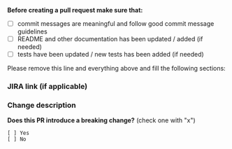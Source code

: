 **Before creating a pull request make sure that:**

- [ ] commit messages are meaningful and follow good commit message guidelines
- [ ] README and other documentation has been updated / added (if needed)
- [ ] tests have been updated / new tests has been added (if needed)

Please remove this line and everything above and fill the following sections:

### JIRA link (if applicable) ###

### Change description ###

**Does this PR introduce a breaking change?** (check one with "x")

```
[ ] Yes
[ ] No
```
